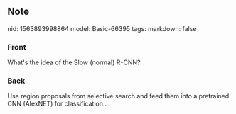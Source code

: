 ## Note
nid: 1563893998864
model: Basic-66395
tags: 
markdown: false

### Front
What's the idea of the Slow (normal) R-CNN?

### Back
Use region proposals from selective search and feed them into a pretrained CNN (AlexNET) for classification..
